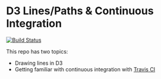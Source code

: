 # D3 Lines/Paths & Continuous Integration

[![Build Status](https://travis-ci.org/Yuanqi-Hong/d3-lines.svg?branch=master)](https://travis-ci.org/Yuanqi-Hong/d3-lines)

This repo has two topics:
- Drawing lines in D3
- Getting familiar with continuous integration with [Travis CI](https://travis-ci.org/)
